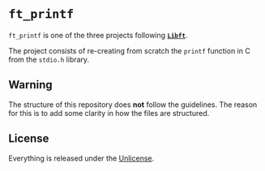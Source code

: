 # ```ft_printf```
```ft_printf``` is one of the three projects following [**```Libft```**](https://github.com/maxdesalle/42/tree/main/libft).

The project consists of re-creating from scratch the ```printf``` function in C from the ```stdio.h``` library.

## Warning
The structure of this repository does **not** follow the guidelines.
The reason for this is to add some clarity in how the files are structured.

## License
Everything is released under the [Unlicense](https://github.com/maxdesalle/42/blob/main/LICENSE).
